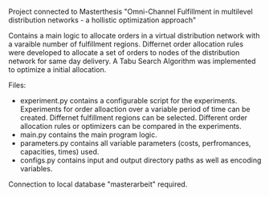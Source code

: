 Project connected to Masterthesis "Omni-Channel Fulfillment in multilevel distribution networks - a hollistic optimization approach"

Contains a main logic to allocate orders in a virtual distribution network with a varaible number of fulfillment regions.
Differnet order allocation rules were developed to allocate a set of orders to nodes of the distribution network for same day delivery.
A Tabu Search Algorithm was implemented to optimize a initial allocation.

Files:
  - experiment.py contains a configurable script for the experiments.
                  Experiments for order alloaction over a variable period of time can be created. 
                  Differnet fulfillment regions can be selected.
                  Different order allocation rules or optimizers can be compared in the experiments.
  - main.py contains the main program logic.
  - parameters.py contains all variable parameters (costs, perfromances, capacities, times) used.
  - configs.py contains input and output directory paths as well as encoding variables.

Connection to local database "masterarbeit" required.
